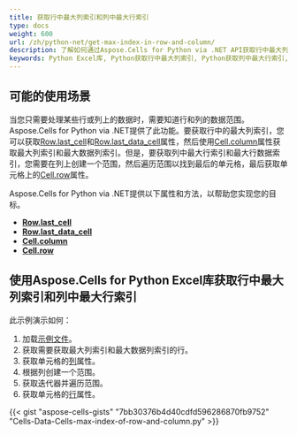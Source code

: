 ```yaml
---
title: 获取行中最大列索引和列中最大行索引
type: docs
weight: 600
url: /zh/python-net/get-max-index-in-row-and-column/
description: 了解如何通过Aspose.Cells for Python via .NET API获取行中最大列索引和列中最大行索引。
keywords: Python Excel库, Python获取行中最大列索引, Python获取列中最大行索引, Python获取行中最大数据列索引, Python获取列中最大数据行索引。 
---
```


## **可能的使用场景**
当您只需要处理某些行或列上的数据时，需要知道行和列的数据范围。Aspose.Cells for Python via .NET提供了此功能。要获取行中的最大列索引，您可以获取[Row.last_cell](https://reference.aspose.com/cells/python-net/aspose.cells/row/last_cell/)和[Row.last_data_cell](https://reference.aspose.com/cells/python-net/aspose.cells/row/last_data_cell/)属性，然后使用[Cell.column](https://reference.aspose.com/cells/python-net/aspose.cells/cell/column/)属性获取最大列索引和最大数据列索引。但是，要获取列中最大行索引和最大行数据索引，您需要在列上创建一个范围，然后遍历范围以找到最后的单元格，最后获取单元格上的[Cell.row](https://reference.aspose.com/cells/python-net/aspose.cells/cell/row/)属性。

Aspose.Cells for Python via .NET提供以下属性和方法，以帮助您实现您的目标。
- [**Row.last_cell**](https://reference.aspose.com/cells/python-net/aspose.cells/row/last_cell/)
- [**Row.last_data_cell**](https://reference.aspose.com/cells/python-net/aspose.cells/row/last_data_cell/)
- [**Cell.column**](https://reference.aspose.com/cells/python-net/aspose.cells/cell/column/)
- [**Cell.row**](https://reference.aspose.com/cells/python-net/aspose.cells/cell/row/)

## **使用Aspose.Cells for Python Excel库获取行中最大列索引和列中最大行索引**
此示例演示如何：

1. 加载[示例文件](sample.xlsx)。
1. 获取需要获取最大列索引和最大数据列索引的行。
1. 获取单元格的[列](https://reference.aspose.com/cells/python-net/aspose.cells/cell/column/)属性。
1. 根据列创建一个范围。
1. 获取迭代器并遍历范围。
1. 获取单元格的[行](https://reference.aspose.com/cells/python-net/aspose.cells/cell/row/)属性。

{{< gist "aspose-cells-gists" "7bb30376b4d40cdfd596286870fb9752" "Cells-Data-Cells-max-index-of-row-and-column.py" >}}
